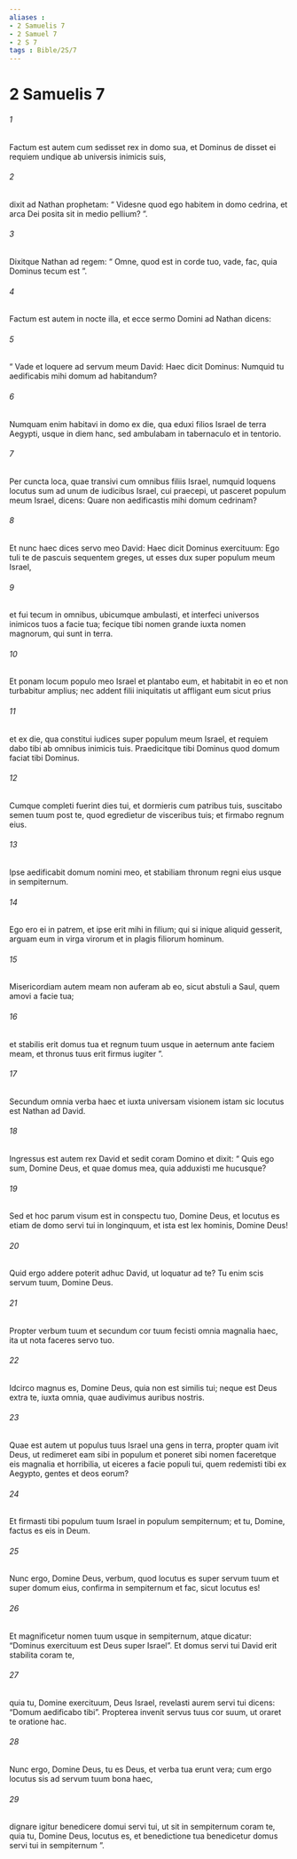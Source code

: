 ```yaml
---
aliases : 
- 2 Samuelis 7
- 2 Samuel 7
- 2 S 7
tags : Bible/2S/7
---
```


# 2 Samuelis 7

###### 1
Factum est autem cum sedisset rex in domo sua, et Dominus de disset ei requiem undique ab universis inimicis suis, 
###### 2
dixit ad Nathan prophetam: “ Videsne quod ego habitem in domo cedrina, et arca Dei posita sit in medio pellium? ”. 
###### 3
Dixitque Nathan ad regem: “ Omne, quod est in corde tuo, vade, fac, quia Dominus tecum est ”.
###### 4
Factum est autem in nocte illa, et ecce sermo Domini ad Nathan dicens: 
###### 5
“ Vade et loquere ad servum meum David: Haec dicit Dominus: Numquid tu aedificabis mihi domum ad habitandum? 
###### 6
Numquam enim habitavi in domo ex die, qua eduxi filios Israel de terra Aegypti, usque in diem hanc, sed ambulabam in tabernaculo et in tentorio. 
###### 7
Per cuncta loca, quae transivi cum omnibus filiis Israel, numquid loquens locutus sum ad unum de iudicibus Israel, cui praecepi, ut pasceret populum meum Israel, dicens: Quare non aedificastis mihi domum cedrinam? 
###### 8
Et nunc haec dices servo meo David: Haec dicit Dominus exercituum: Ego tuli te de pascuis sequentem greges, ut esses dux super populum meum Israel, 
###### 9
et fui tecum in omnibus, ubicumque ambulasti, et interfeci universos inimicos tuos a facie tua; fecique tibi nomen grande iuxta nomen magnorum, qui sunt in terra. 
###### 10
Et ponam locum populo meo Israel et plantabo eum, et habitabit in eo et non turbabitur amplius; nec addent filii iniquitatis ut affligant eum sicut prius 
###### 11
et ex die, qua constitui iudices super populum meum Israel, et requiem dabo tibi ab omnibus inimicis tuis. Praedicitque tibi Dominus quod domum faciat tibi Dominus. 
###### 12
Cumque completi fuerint dies tui, et dormieris cum patribus tuis, suscitabo semen tuum post te, quod egredietur de visceribus tuis; et firmabo regnum eius. 
###### 13
Ipse aedificabit domum nomini meo, et stabiliam thronum regni eius usque in sempiternum. 
###### 14
Ego ero ei in patrem, et ipse erit mihi in filium; qui si inique aliquid gesserit, arguam eum in virga virorum et in plagis filiorum hominum. 
###### 15
Misericordiam autem meam non auferam ab eo, sicut abstuli a Saul, quem amovi a facie tua; 
###### 16
et stabilis erit domus tua et regnum tuum usque in aeternum ante faciem meam, et thronus tuus erit firmus iugiter ”.
###### 17
Secundum omnia verba haec et iuxta universam visionem istam sic locutus est Nathan ad David.
###### 18
Ingressus est autem rex David et sedit coram Domino et dixit: “ Quis ego sum, Domine Deus, et quae domus mea, quia adduxisti me hucusque? 
###### 19
Sed et hoc parum visum est in conspectu tuo, Domine Deus, et locutus es etiam de domo servi tui in longinquum, et ista est lex hominis, Domine Deus! 
###### 20
Quid ergo addere poterit adhuc David, ut loquatur ad te? Tu enim scis servum tuum, Domine Deus. 
###### 21
Propter verbum tuum et secundum cor tuum fecisti omnia magnalia haec, ita ut nota faceres servo tuo. 
###### 22
Idcirco magnus es, Domine Deus, quia non est similis tui; neque est Deus extra te, iuxta omnia, quae audivimus auribus nostris. 
###### 23
Quae est autem ut populus tuus Israel una gens in terra, propter quam ivit Deus, ut redimeret eam sibi in populum et poneret sibi nomen faceretque eis magnalia et horribilia, ut eiceres a facie populi tui, quem redemisti tibi ex Aegypto, gentes et deos eorum? 
###### 24
Et firmasti tibi populum tuum Israel in populum sempiternum; et tu, Domine, factus es eis in Deum. 
###### 25
Nunc ergo, Domine Deus, verbum, quod locutus es super servum tuum et super domum eius, confirma in sempiternum et fac, sicut locutus es! 
###### 26
Et magnificetur nomen tuum usque in sempiternum, atque dicatur: “Dominus exercituum est Deus super Israel”. Et domus servi tui David erit stabilita coram te, 
###### 27
quia tu, Domine exercituum, Deus Israel, revelasti aurem servi tui dicens: “Domum aedificabo tibi”. Propterea invenit servus tuus cor suum, ut oraret te oratione hac. 
###### 28
Nunc ergo, Domine Deus, tu es Deus, et verba tua erunt vera; cum ergo locutus sis ad servum tuum bona haec, 
###### 29
dignare igitur benedicere domui servi tui, ut sit in sempiternum coram te, quia tu, Domine Deus, locutus es, et benedictione tua benedicetur domus servi tui in sempiternum ”.
